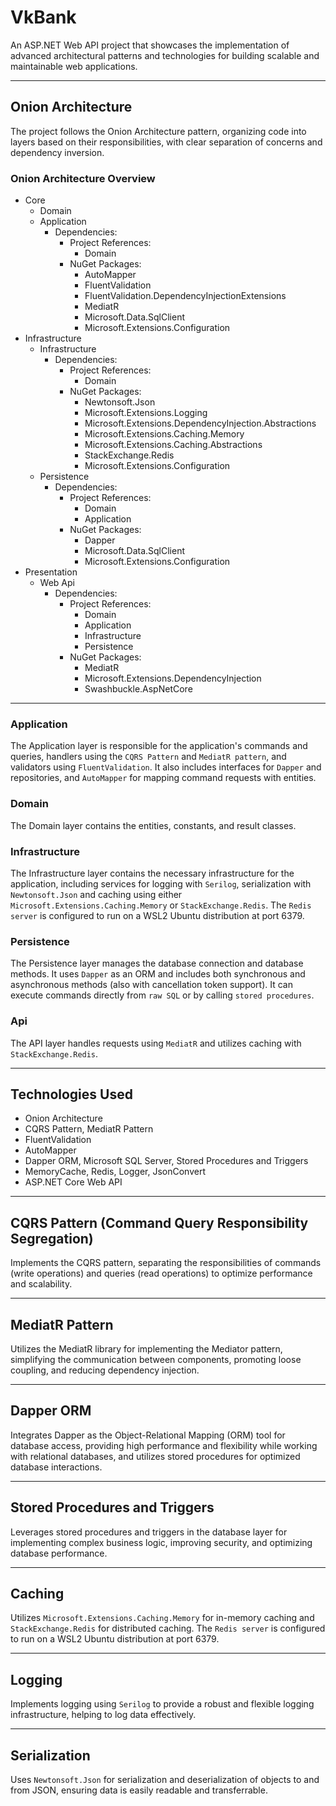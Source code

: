 # VkBank
An ASP.NET Web API project that showcases the implementation of advanced architectural patterns and technologies for building scalable and maintainable web applications.

---

## Onion Architecture
The project follows the Onion Architecture pattern, organizing code into layers based on their responsibilities, with clear separation of concerns and dependency inversion.

### Onion Architecture Overview
- Core
  - Domain
  - Application
    - Dependencies:
      - Project References:
        - Domain
      - NuGet Packages:
        - AutoMapper
        - FluentValidation
        - FluentValidation.DependencyInjectionExtensions
        - MediatR
        - Microsoft.Data.SqlClient
        - Microsoft.Extensions.Configuration
- Infrastructure
  - Infrastructure
    - Dependencies:
      - Project References:
        - Domain
      - NuGet Packages:
        - Newtonsoft.Json
        - Microsoft.Extensions.Logging
        - Microsoft.Extensions.DependencyInjection.Abstractions
        - Microsoft.Extensions.Caching.Memory
        - Microsoft.Extensions.Caching.Abstractions
        - StackExchange.Redis
        - Microsoft.Extensions.Configuration
  - Persistence
    - Dependencies:
      - Project References:
        - Domain
        - Application
      - NuGet Packages:
        - Dapper
        - Microsoft.Data.SqlClient
        - Microsoft.Extensions.Configuration
- Presentation
  - Web Api
    - Dependencies:
      - Project References:
        - Domain
        - Application
        - Infrastructure
        - Persistence
      - NuGet Packages:
        - MediatR
        - Microsoft.Extensions.DependencyInjection
        - Swashbuckle.AspNetCore

---

### Application
The Application layer is responsible for the application's commands and queries, handlers using the `CQRS Pattern` and `MediatR pattern`, and validators using `FluentValidation`. It also includes interfaces for `Dapper` and repositories, and `AutoMapper` for mapping command requests with entities.

### Domain
The Domain layer contains the entities, constants, and result classes.

### Infrastructure
The Infrastructure layer contains the necessary infrastructure for the application, including services for logging with `Serilog`, serialization with `Newtonsoft.Json` and caching using either `Microsoft.Extensions.Caching.Memory` or `StackExchange.Redis`. The `Redis server` is configured to run on a WSL2 Ubuntu distribution at port 6379.

### Persistence
The Persistence layer manages the database connection and database methods. It uses `Dapper` as an ORM and includes both synchronous and asynchronous methods (also with cancellation token support). It can execute commands directly from `raw SQL` or by calling `stored procedures`.

### Api
The API layer handles requests using `MediatR` and utilizes caching with `StackExchange.Redis`.

---

## Technologies Used

* Onion Architecture
* CQRS Pattern, MediatR Pattern
* FluentValidation
* AutoMapper
* Dapper ORM, Microsoft SQL Server, Stored Procedures and Triggers
* MemoryCache, Redis, Logger, JsonConvert
* ASP.NET Core Web API

---

## CQRS Pattern (Command Query Responsibility Segregation)
Implements the CQRS pattern, separating the responsibilities of commands (write operations) and queries (read operations) to optimize performance and scalability.

---

## MediatR Pattern
Utilizes the MediatR library for implementing the Mediator pattern, simplifying the communication between components, promoting loose coupling, and reducing dependency injection.

---

## Dapper ORM
Integrates Dapper as the Object-Relational Mapping (ORM) tool for database access, providing high performance and flexibility while working with relational databases, and utilizes stored procedures for optimized database interactions.

---

## Stored Procedures and Triggers
Leverages stored procedures and triggers in the database layer for implementing complex business logic, improving security, and optimizing database performance.

---

## Caching
Utilizes `Microsoft.Extensions.Caching.Memory` for in-memory caching and `StackExchange.Redis` for distributed caching.
The `Redis server` is configured to run on a WSL2 Ubuntu distribution at port 6379.

---

## Logging
Implements logging using `Serilog` to provide a robust and flexible logging infrastructure, helping to log data effectively.

---

## Serialization
Uses `Newtonsoft.Json` for serialization and deserialization of objects to and from JSON, ensuring data is easily readable and transferrable.
